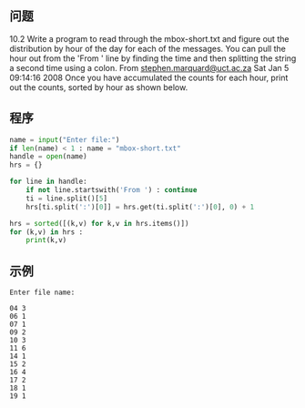 ## 问题
10.2 Write a program to read through the mbox-short.txt and figure out the distribution by hour of the day for each of the messages. You can pull the hour out from the 'From ' line by finding the time and then splitting the string a second time using a colon.
From stephen.marquard@uct.ac.za Sat Jan  5 09:14:16 2008
Once you have accumulated the counts for each hour, print out the counts, sorted by hour as shown below.

## 程序
```python
name = input("Enter file:")
if len(name) < 1 : name = "mbox-short.txt"
handle = open(name)
hrs = {}

for line in handle:
    if not line.startswith('From ') : continue
    ti = line.split()[5]
    hrs[ti.split(':')[0]] = hrs.get(ti.split(':')[0], 0) + 1

hrs = sorted([(k,v) for k,v in hrs.items()])
for (k,v) in hrs :
    print(k,v)
```

## 示例
```
Enter file name:
```
```
04 3
06 1
07 1
09 2
10 3
11 6
14 1
15 2
16 4
17 2
18 1
19 1
```
